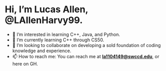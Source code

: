 # Hi, I’m Lucas Allen, @LAllenHarvy99.
- 👀 I’m interested in learning C++, Java, and Python.
- 🌱 I’m currently learning C++ through CS50.
- 💞️ I’m looking to collaborate on developing a sold foundation of coding knowledge and experience.
- 📫 How to reach me: You can reach me at **la1104149@swccd.edu**, or here on GH.

<!---
LAllenHarvy99/LAllenHarvy99 is a ✨ special ✨ repository because its `README.md` (this file) appears on your GitHub profile.
You can click the Preview link to take a look at your changes.
--->
